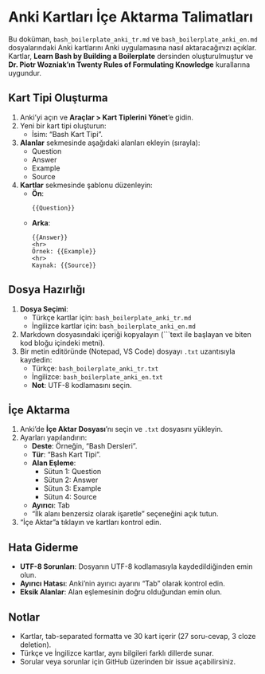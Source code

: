 # Anki Kartları İçe Aktarma Talimatları

Bu doküman, `bash_boilerplate_anki_tr.md` ve `bash_boilerplate_anki_en.md` dosyalarındaki Anki kartlarını Anki uygulamasına nasıl aktaracağınızı açıklar. Kartlar, **Learn Bash by Building a Boilerplate** dersinden oluşturulmuştur ve **Dr. Piotr Wozniak’ın Twenty Rules of Formulating Knowledge** kurallarına uygundur.

## Kart Tipi Oluşturma
1. Anki’yi açın ve **Araçlar > Kart Tiplerini Yönet**’e gidin.
2. Yeni bir kart tipi oluşturun:
   - İsim: “Bash Kart Tipi”.
3. **Alanlar** sekmesinde aşağıdaki alanları ekleyin (sırayla):
   - Question
   - Answer
   - Example
   - Source
4. **Kartlar** sekmesinde şablonu düzenleyin:
   - **Ön**:
     ```
     {{Question}}
     ```
   - **Arka**:
     ```
     {{Answer}}
     <hr>
     Örnek: {{Example}}
     <hr>
     Kaynak: {{Source}}
     ```

## Dosya Hazırlığı
1. **Dosya Seçimi**:
   - Türkçe kartlar için: `bash_boilerplate_anki_tr.md`
   - İngilizce kartlar için: `bash_boilerplate_anki_en.md`
2. Markdown dosyasındaki içeriği kopyalayın (```text ile başlayan ve biten kod bloğu içindeki metni).
3. Bir metin editöründe (Notepad, VS Code) dosyayı `.txt` uzantısıyla kaydedin:
   - Türkçe: `bash_boilerplate_anki_tr.txt`
   - İngilizce: `bash_boilerplate_anki_en.txt`
   - **Not**: UTF-8 kodlamasını seçin.

## İçe Aktarma
1. Anki’de **İçe Aktar Dosyası**’nı seçin ve `.txt` dosyasını yükleyin.
2. Ayarları yapılandırın:
   - **Deste**: Örneğin, “Bash Dersleri”.
   - **Tür**: “Bash Kart Tipi”.
   - **Alan Eşleme**:
     - Sütun 1: Question
     - Sütun 2: Answer
     - Sütun 3: Example
     - Sütun 4: Source
   - **Ayırıcı**: Tab
   - “İlk alanı benzersiz olarak işaretle” seçeneğini açık tutun.
3. “İçe Aktar”a tıklayın ve kartları kontrol edin.

## Hata Giderme
- **UTF-8 Sorunları**: Dosyanın UTF-8 kodlamasıyla kaydedildiğinden emin olun.
- **Ayırıcı Hatası**: Anki’nin ayırıcı ayarını “Tab” olarak kontrol edin.
- **Eksik Alanlar**: Alan eşlemesinin doğru olduğundan emin olun.

## Notlar
- Kartlar, tab-separated formatta ve 30 kart içerir (27 soru-cevap, 3 cloze deletion).
- Türkçe ve İngilizce kartlar, aynı bilgileri farklı dillerde sunar.
- Sorular veya sorunlar için GitHub üzerinden bir issue açabilirsiniz.